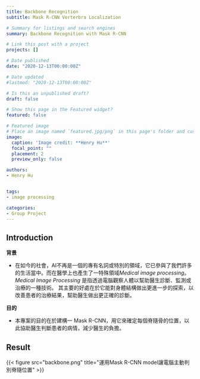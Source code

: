```yaml
---
title: Backbone Recognition
subtitle: Mask R-CNN Verterbra Localization

# Summary for listings and search engines
summary: Backbone Recognition with Mask R-CNN

# Link this post with a project
projects: []

# Date published
date: "2020-12-13T00:00:00Z"

# Date updated
#lastmod: "2020-12-13T00:00:00Z"

# Is this an unpublished draft?
draft: false

# Show this page in the Featured widget?
featured: false

# Featured image
# Place an image named `featured.jpg/png` in this page's folder and customize its options here.
image:
  caption: 'Image credit: **Henry Hu**'
  focal_point: ""
  placement: 2
  preview_only: false

authors:
- Henry Hu


tags:
- image processing

categories:
- Group Project
---
```


## Introduction
**背景**
- 在如今的社會，AI不再是一個的專有名詞或特別的領域，它已參與了我們許多的生活當中。而在醫學上也產生了一特殊領域*Medical image processing*。
*Medical Image Processing* 是指透過電腦觀察人體以幫助醫生診斷、監測或治療的一種技術。
其主要的好處在於它能對身體結構做出更進一步的探索，以改善患者的治療結果，幫助醫生做出更正確的診斷。
 
**目的**
- 本專案的目的在於建構一 Mask R-CNN，用它來確定每個脊隨骨的位置，以此協助醫生判斷患者的病情，減少醫生的負擔。

## Result
{{< figure src="backbone.png" title="運用Mask R-CNN model讓電腦主動判別脊隨位置" >}}



